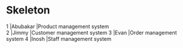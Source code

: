 # Skeleton

1 |Abubakar |Product management system <br>
2 |Jimmy    |Customer management system
3 |Evan     |Order management system
4 |Inosh    |Staff management system
